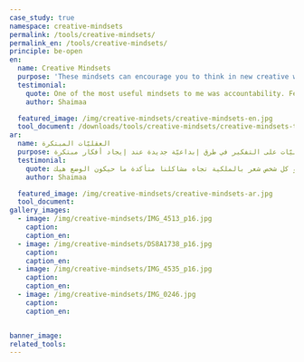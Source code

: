 ```yaml
---
case_study: true
namespace: creative-mindsets
permalink: /tools/creative-mindsets/
permalink_en: /tools/creative-mindsets/
principle: be-open
en:
  name: Creative Mindsets
  purpose: 'These mindsets can encourage you to think in new creative ways when coming up with innovative ideas.'
  testimonial:
    quote: One of the most useful mindsets to me was accountability. Feeling that the issue at hand is mine, and that I’m the most relevant and appropriate person to solve it was always the main motivation for me to try harder. It forced me to come up with better ways to solve the problem to serve the need of as many people as I could. I’m sure if everyone felt accountable about the problems we face, our situation would be much better
    author: Shaimaa

  featured_image: /img/creative-mindsets/creative-mindsets-en.jpg
  tool_document: /downloads/tools/creative-mindsets/creative-mindsets-tool-en.png
ar:
  name: العقليّات المبتكرة
  purpose: تشجعك هذه العقليّات على التفكير في طرق إبداعيّة جديدة عند إيجاد أفكار مبتكرة.
  testimonial:
    quote: من أكثر عقليات الابتكار التي فادتني كثير هي الملكية ، شعوري التام بأن هاي المشكلة مشكلتي أنا، وكوني أنا أكثر شخص مناسب لابتكار الحل كان دائمًا هو الدافع الاساسي لأن أحاول أكثر وأبحث أكثر كي أساعد عدد أكبر، السبب هو أنه فعلًا، لو كل شخص شعر بالملكية تجاه مشاكلنا متأكدة ما حيكون الوضع هيك
    author: Shaimaa

  featured_image: /img/creative-mindsets/creative-mindsets-ar.jpg
  tool_document:
gallery_images:
  - image: /img/creative-mindsets/IMG_4513_p16.jpg
    caption:
    caption_en:
  - image: /img/creative-mindsets/DS8A1738_p16.jpg
    caption:
    caption_en:
  - image: /img/creative-mindsets/IMG_4535_p16.jpg
    caption:
    caption_en:
  - image: /img/creative-mindsets/IMG_0246.jpg
    caption:
    caption_en:


banner_image:
related_tools:
---
```

